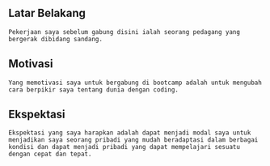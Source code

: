 [//]: # (Ceritakan sedikit tentang latar belakangmu seperti pendidikan terakhir atau pekerjaan sebelumnya)
## Latar Belakang
	Pekerjaan saya sebelum gabung disini ialah seorang pedagang yang bergerak dibidang sandang. 

[//]: # (Motivasi apa yang mendorongmu untuk ikut program coding bootcamp di Hacktiv8?)
## Motivasi
	Yang memotivasi saya untuk bergabung di bootcamp adalah untuk mengubah cara berpikir saya tentang dunia dengan coding.

[//]: # (Beri tahu kami, apa yang ingin kamu dapatkan di Hacktiv8 dan apa yang ingin kamu capai setelah lulus dari sini?)
## Ekspektasi
	Ekspektasi yang saya harapkan adalah dapat menjadi modal saya untuk menjadikan saya seorang pribadi yang mudah beradaptasi dalam berbagai kondisi dan dapat menjadi pribadi yang dapat mempelajari sesuatu dengan cepat dan tepat.

[//]: # (Apakah ada hal lain yang ingin disampaikan? Bila ada, kamu bebas untuk menuliskannya)
